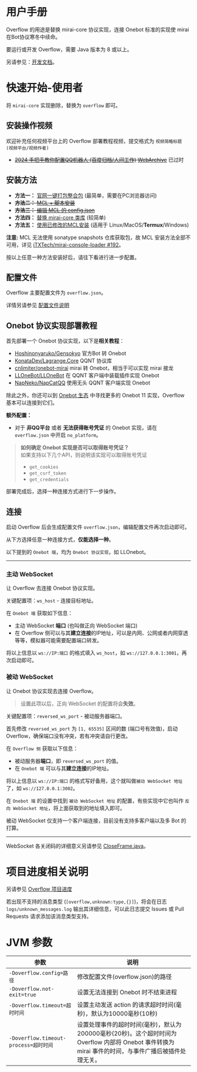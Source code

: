 # 用户手册

Overflow 的用途是替换 mirai-core 协议实现，连接 Onebot 标准的实现使 mirai 在Bot协议寒冬中续命。

要运行或开发 Overflow，需要 Java 版本为 8 或以上。

另请参见：[开发文档](dev/README.md)。

# 快速开始-使用者

将 `mirai-core` 实现删除，替换为 `overflow` 即可。

## 安装操作视频

欢迎补充任何视频平台上的 Overflow 部署教程视频，提交格式为 `视频简略标题 (视频平台/视频作者)`

+ ~~[2024 手把手教你配置QQ机器人 (百度归档/人间工作)](https://vdse.bdstatic.com/017126b61b0e633156c0d4217fb5e0ec.mp4) [WebArchive](http://web.archive.org/web/20240314063238/https://vdse.bdstatic.com/017126b61b0e633156c0d4217fb5e0ec.mp4)~~ 已过时

## 安装方法

+ **方法一：** [官网一键打包整合包](https://mirai.mrxiaom.top/#get-started) (最简单，需要在PC浏览器访问)
+ ~~**方法二：** [MCL + 脚本安装](/docs/install/MCLScript.md)~~
+ ~~**方法三：** [编辑 MCL 的 config.json](/docs/install/MCL.md)~~
+ **方法四：** [替换 mirai-core 类库](/docs/install/Raw.md) (较简单)
+ **方法五：** [使用已修改的MCL安装](/docs/install/MCLOverflow.md) (适用于 Linux/MacOS/**Termux**/Windows)

**注意:** MCL 无法使用 sonatype snapshots 仓库获取包，故 MCL 安装方法全部不可用，详见 [iTXTech/mirai-console-loader #192](https://github.com/iTXTech/mirai-console-loader/pull/192)。

按以上任意一种方法安装好后，请往下看进行进一步配置。

## 配置文件

Overflow 主要配置文件为 `overflow.json`。

详情另请参见 [配置文件说明](configuration.md)

## Onebot 协议实现部署教程

首先部署一个 Onebot 协议实现，以下是**相关教程**：

+ [Hoshinonyaruko/Gensokyo](https://wiki.mrxiaom.top/overflow/gensokyo) 官方Bot 转 Onebot
+ [KonataDev/Lagrange.Core](https://github.com/KonataDev/Lagrange.Core) QQNT 协议库
+ [cnlimiter/onebot-mirai](https://github.com/cnlimiter/onebot-mirai) mirai 转 Onebot，相当于可以实现 mirai 接龙
+ [LLOneBot/LLOneBot](https://wiki.mrxiaom.top/overflow/lloneBot) 在 QQNT 客户端中装载插件实现 Onebot
+ [NapNeko/NapCatQQ](https://napneko.github.io/zh-CN/guide/getting-started) 使用无头 QQNT 客户端实现 Onebot

除此之外，你还可以到 [Onebot 生态](https://onebot.dev/ecosystem.html#onebot-%E5%AE%9E%E7%8E%B0-1) 中寻找更多的 Onebot 11 实现，Overflow 基本可以连接到它们。

**额外配置：**
+ 对于 **非QQ平台** 或者 **无法获得账号凭证** 的 Onebot 实现，请在 `overflow.json` 中开启 `no_platform`。

> **如何确定 Onebot 实现是否可以取得账号凭证？**  
> 如果支持以下几个API，则说明该实现可以取得账号凭证
> + `get_cookies`
> + `get_csrf_token`
> + `get_credentials`

部署完成后，选择一种连接方式进行下一步操作。

## 连接

启动 Overflow 后会生成配置文件 `overflow.json`，编辑配置文件再次启动即可。

从下方选择任意一种连接方式，**仅能选择一种**。

以下提到的 `Onebot 端`，均为 `Onebot 协议实现`，如 LLOnebot。

------

### 主动 WebSocket

让 Overflow 去连接 Onebot 协议实现。

关键配置项：`ws_host` - 连接目标地址。

在 `Onebot 端` 获取如下信息：

+ 主动 WebSocket **端口** (也叫做正向 WebSocket 端口)
+ 在 Overflow 侧可以与其**建立连接**的IP地址，可以是内网、公网或者内网穿透等等，模拟器可能需要配置端口转发。

将以上信息以 `ws://IP:端口` 的格式填入 `ws_host`，如 `ws://127.0.0.1:3001`，再次启动即可。

### 被动 WebSocket

让 Onebot 协议实现去连接 Overflow。

> 设置此项以后，正向 WebSocket 的配置将会**失效**。

关键配置项：`reversed_ws_port` - 被动服务器端口。

首先修改 `reversed_ws_port` 为 `[1, 65535]` 区间的数 (端口号有效值)，启动 Overflow，确保端口没有冲突，若有冲突请自行更改。

在 `Overflow 侧` 获取以下信息：

+ 被动服务器**端口**，即 `reversed_ws_port` 的值。
+ 在 `Onebot 端` 可以与其**建立连接**的IP地址。

将以上信息以 `ws://IP:端口` 的格式写好备用，这个就叫做`被动 WebSocket 地址`了，如 `ws://127.0.0.1:3002`。

在 `Onebot 端` 的设置中找到 `被动 WebSocket 地址` 的配置，有些实现中它也叫作 `反向 WebSocket 地址`，将上面获取到的地址填入即可。

被动 WebSocket 仅支持一个客户端连接，目前没有支持多客户端以及多 Bot 的打算。

------

WebSocket 各关闭码的详细意义另请参见 [CloseFrame.java](https://github.com/TooTallNate/Java-WebSocket/blob/982dabd77d5d3d312822f83591c9b31bdd96be80/src/main/java/org/java_websocket/framing/CloseFrame.java#L40-L150)。

# 项目进度相关说明

另请参见 [Overflow 项目进度](dev/progress.md)

若出现不支持的消息类型 (`[overflow,unknown:type,{}]`)，将会在日志 `logs/unknown_messages.log` 输出其详细信息，可以此日志提交 Issues 或 Pull Requests 请求添加该消息类型支持。

# JVM 参数

| 参数                                | 说明                                                                                            |
|-----------------------------------|-----------------------------------------------------------------------------------------------|
| `-Doverflow.config=路径`            | 修改配置文件(overflow.json)的路径                                                                      |
| `-Doverflow.not-exit=true`        | 设置无法连接到 Onebot 时不结束进程                                                                         |
| `-Doverflow.timeout=超时时间`         | 设置主动发送 action 的请求超时时间(毫秒)，默认为10000毫秒(10秒)                                                     |
| `-Doverflow.timeout-process=超时时间` | 设置处理事件的超时时间(毫秒)，默认为200000毫秒(20秒)。这个超时时间为 Overflow 内部将 Onebot 事件转换为 mirai 事件的时间，与事件广播后被插件处理无关。 |
